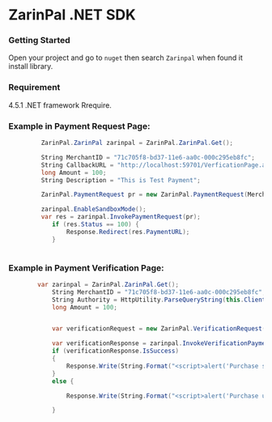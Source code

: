# ZarinPal .NET SDK 


### Getting Started
Open your project and go to `nuget` then search `Zarinpal` when found it install library.

### Requirement
4.5.1 .NET framework Rrequire.

### Example in Payment Request Page:
```C#
         ZarinPal.ZarinPal zarinpal = ZarinPal.ZarinPal.Get();

         String MerchantID = "71c705f8-bd37-11e6-aa0c-000c295eb8fc";
         String CallbackURL = "http://localhost:59701/VerficationPage.aspx";
         long Amount = 100;
         String Description = "This is Test Payment";

         ZarinPal.PaymentRequest pr = new ZarinPal.PaymentRequest(MerchantID, Amount, CallbackURL, Description);

         zarinpal.EnableSandboxMode();
         var res = zarinpal.InvokePaymentRequest(pr);
            if (res.Status == 100) {
                Response.Redirect(res.PaymentURL);
            }
          
```


### Example in Payment Verification Page: 

```C#
        var zarinpal = ZarinPal.ZarinPal.Get();
            String MerchantID = "71c705f8-bd37-11e6-aa0c-000c295eb8fc";
            String Authority = HttpUtility.ParseQueryString(this.ClientQueryString)["Authority"];
            long Amount = 100;


            var verificationRequest = new ZarinPal.VerificationRequest(MerchantID , Amount , Authority);

            var verificationResponse = zarinpal.InvokeVerificationPayment(verificationRequest);
            if (verificationResponse.IsSuccess)
            {
                Response.Write(String.Format("<script>alert('Purchase successfully with ref transaction {0}')</script>", verificationResponse.RefID));
            }
            else {

                Response.Write(String.Format("<script>alert('Purchase unsuccessfully Error code is: {0}')</script>",verificationResponse.Status));

            }
          
```
